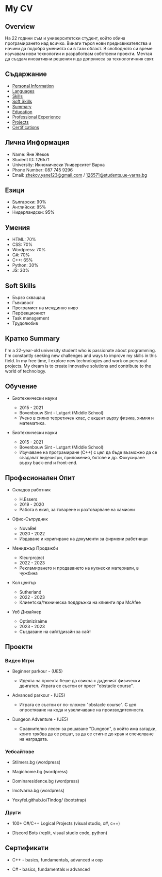 # My CV

## Overview

На 22 години съм и университетски студент, който обича програмирането над всичко. Винаги търся нови предизвикателства и начини да подобря уменията си в тази област. В свободното си време изучавам нови технологии и разработвам собствени проекти. Мечтая да създам иновативни решения и да допринеса за технологичния свят.

## Съдаржание

- [Personal Information](#personal-information)
- [Languages](#languages)
- [Skills](#skills)
- [Soft Skills](#soft-skills)
- [Summary](#summary)
- [Education](#education)
- [Professional Experience](#professional-experience)
- [Projects](#projects)
- [Certifications](#certifications)

## Лична Информация

- Name: Яне Жеков
- Student ID: 126571
- University: Икномически Университет Варна
- Phone Number: 087 745 9296
- Email: zhekov.yane123@gmail.com / 126571@students.ue-varna.bg

## Езици

- Български: 90%
- Английски: 85%
- Нидерландски: 95%

## Умения

- HTML: 70%
- CSS: 70%
- Wordpress: 70%
- C#: 70%
- C++: 65%
- Python: 30%
- JS: 30%

## Soft Skills

- Бързо схващащ
- Гъвкавост
- Програмист на междинно ниво
- Перфекционист
- Task management
- Трудолюбив

## Кратко Summary

I'm a 22-year-old university student who is passionate about programming. I'm constantly seeking new challenges and ways to improve my skills in this field. In my free time, I explore new technologies and work on personal projects. My dream is to create innovative solutions and contribute to the world of technology.

## Обучение

- Биотехнически науки
  - 2015 - 2021
  - Bovenbouw Sint - Lutgart (Middle School)
  - Учено в силно теоретичен клас, с акцент върху физика, химия и математика.

- Биотехнически науки
  - 2015 - 2021
  - Bovenbouw Sint - Lutgart (Middle School)
  - Изучаване на програмиране (C++) с цел да бъде възможно да се създават видеоигри, приложения, ботове и др. Фокусиране върху back-end и front-end.

## Професионален Опит

- Складов работник
  - H.Essers
  - 2019 - 2020
  - Работа в екип, за товарене и разтоварване на камиони

- Офис-Сътрудник
  - NovaBel
  - 2020 - 2022
  - Издаване и коригиране на документи за фирмени работници

- Мениджър Продажби
  - Kleurproject
  - 2022 - 2023
  - Рекламирането и продаването на кухнески материали, в чужбина

- Кол център
  - Sutherland
  - 2022 - 2023
  - Клиентска/техническа поддръжка на клиенти при McAfee

- Уеб Дизайнер
  - Optimiziraime
  - 2023 - 2023
  - Създаване на сайт/дизайн за сайт

## Проекти

### Видео Игри

- Beginner parkour - (UE5)
  - Идеята на проекта беше да свикна с даденият физически двигател. Играта се състои от прост "obstacle course".

- Advanced parkour - (UE5)
  - Играта се състои от по-сложен "obstacle course". С цел опростяване на кода и увеличаване на производителноста.

- Dungeon Adventure - (UE5)
  - Сравнително лесен за решаване "Dungeon", в който има загадки, които трябва да се решат, за да се стигне до края и спечелване на наградата.

### Уебсайтове

- Stilmers.bg (wordpress)

- Magichome.bg (wordpress)

- Dominaresidence.bg (wordpress)

- Imotvarna.bg (wordpress)

- Yoxyfel.github.io/Tindog/ (bootstrap)

### Други

- 100+ C#/C++ Logical Projects (visual studio, c#, c++)

- Discord Bots (replit, visual studio code, python)

## Сертификати

- C++ - basics, fundamentals, advanced и oop

- C# - basics, fundamentals и advanced
